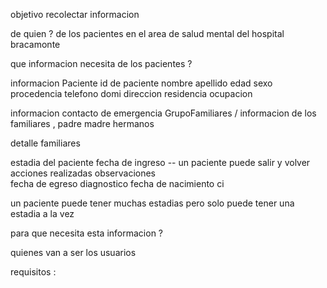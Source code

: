 objetivo 
recolectar informacion 

de quien ?
de los pacientes en el area de salud mental del hospital bracamonte 

que informacion necesita de los pacientes ?

informacion Paciente 
id de paciente 
nombre
apellido 
edad
sexo
procedencia
telefono domi
direccion residencia
ocupacion 

informacion contacto de emergencia
GrupoFamiliares / 
    informacion de los familiares , padre madre hermanos 

detalle familiares 

estadia del paciente 
fecha de ingreso  -- un paciente puede salir y volver
acciones realizadas 
observaciones  
fecha de egreso
diagnostico
fecha de nacimiento 
ci 


un paciente puede tener muchas estadias 
pero solo puede tener una estadia a la vez 

para que necesita esta informacion ?

quienes van a ser los usuarios 

requisitos :
